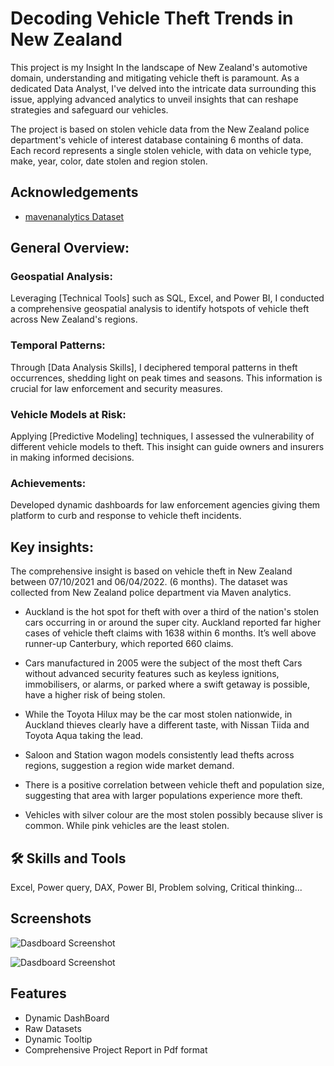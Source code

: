


#  Decoding Vehicle Theft Trends in New Zealand


This project is my Insight In the landscape of New Zealand's automotive domain, understanding and mitigating vehicle theft is paramount. As a dedicated Data Analyst, I've delved into the intricate data surrounding this issue, applying advanced analytics to unveil insights that can reshape strategies and safeguard our vehicles.

The project is based on stolen vehicle data from the New Zealand police department's vehicle of interest database containing 6 months of data. Each record represents a single stolen vehicle, with data on vehicle type, make, year, color, date stolen and region stolen.

## Acknowledgements

 - [mavenanalytics Dataset](https://mavenanalytics.io/data-playground?page=2&pageSize=5)


## General Overview:


### Geospatial Analysis: 
Leveraging [Technical Tools] such as SQL, Excel, and Power BI, I conducted a comprehensive geospatial analysis to identify hotspots of vehicle theft across New Zealand's regions.

### Temporal Patterns:
 Through [Data Analysis Skills], I deciphered temporal patterns in theft occurrences, shedding light on peak times and seasons. This information is crucial for law enforcement and security measures.

### Vehicle Models at Risk:
 Applying [Predictive Modeling] techniques, I assessed the vulnerability of different vehicle models to theft. This insight can guide owners and insurers in making informed decisions.

### Achievements: 
Developed dynamic dashboards for law enforcement agencies giving them platform to curb and response to vehicle theft incidents.

## Key insights:
The comprehensive insight is based on
vehicle theft in New Zealand between
07/10/2021 and 06/04/2022. (6 months).
The dataset was collected from New
Zealand police department via Maven
analytics.


 -  Auckland is the hot spot for theft with over a third of the nation's stolen cars occurring in or around the super city. Auckland reported far higher cases of vehicle theft claims with 1638 within 6 months. It’s well above runner-up Canterbury, which reported 660 claims.

 -  Cars manufactured in 2005 were the subject of the most theft Cars without advanced security features such as keyless ignitions, immobilisers, or alarms, or parked where a swift getaway is possible, have a higher risk of being stolen.

 -  While the Toyota Hilux may be the car most stolen nationwide, in Auckland thieves clearly have a different taste, with Nissan Tiida and Toyota Aqua taking the lead.

 -  Saloon and Station wagon models consistently lead thefts across regions, suggestion a region wide market demand.

 -  There is a positive correlation between vehicle theft and population size, suggesting that area with larger populations experience more theft.

 -  Vehicles with silver colour are the most stolen possibly because sliver is common. While pink vehicles are the least stolen.
## 🛠 Skills and Tools
Excel, Power query, DAX, Power BI, Problem solving, Critical thinking...


## Screenshots

![Dasdboard Screenshot](https://github.com/Jobbson/New-Zealand-car-theft/assets/69438695/7e0ffaae-30e1-4f3d-90a2-312bb204f91a)

![Dasdboard Screenshot](https://github.com/Jobbson/New-Zealand-car-theft/assets/69438695/0fbbd988-e0a3-4759-bfc9-675d953e454e)


## Features

- Dynamic DashBoard
- Raw Datasets
- Dynamic Tooltip
- Comprehensive Project Report in Pdf format




